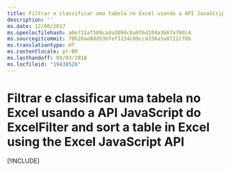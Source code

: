 ```yaml
---
title: Filtrar e classificar uma tabela no Excel usando a API JavaScript do Excel
description: ''
ms.date: 12/08/2017
ms.openlocfilehash: a0e711af589cada3094c6a8f6d104a3667a70dc4
ms.sourcegitcommit: 78b28ae88d53bfef3134c09cc4336a5a8722c70b
ms.translationtype: HT
ms.contentlocale: pt-BR
ms.lasthandoff: 09/03/2018
ms.locfileid: "19438526"
---
```

# <a name="filter-and-sort-a-table-in-excel-using-the-excel-javascript-api"></a><span data-ttu-id="93182-102">Filtrar e classificar uma tabela no Excel usando a API JavaScript do Excel</span><span class="sxs-lookup"><span data-stu-id="93182-102">Filter and sort a table in Excel using the Excel JavaScript API</span></span>

[!INCLUDE[](../includes/excel-tutorial-filter-and-sort-table.md)]